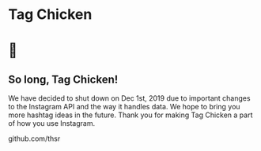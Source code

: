 # Tag Chicken

# 👋

## So long, Tag Chicken!

We have decided to shut down on Dec 1st, 2019 due to important changes to the Instagram API and the way it handles data.
We hope to bring you more hashtag ideas in the future.
Thank you for making Tag Chicken a part of how you use Instagram.

github.com/thsr
